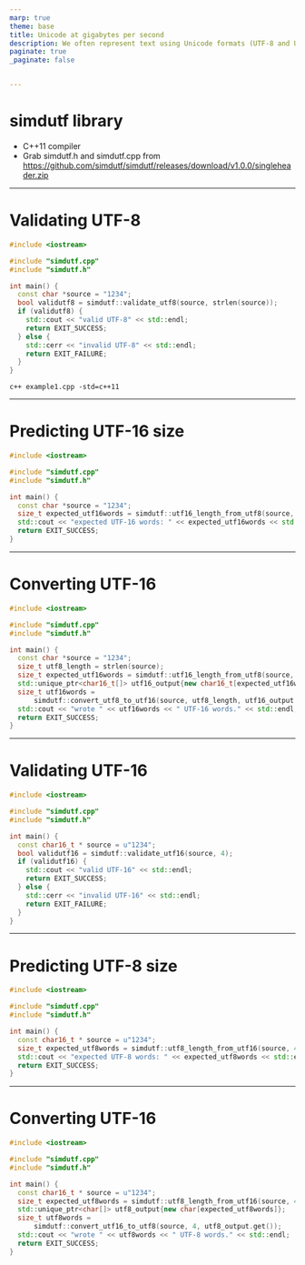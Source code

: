 ```yaml
---
marp: true
theme: base
title: Unicode at gigabytes per second
description: We often represent text using Unicode formats (UTF-8 and UTF-16).  UTF-8 is increasingly popular (XML, HTML, JSON, Rust, Go, Swift, Ruby). UTF-16 is most common in Java, .NET, and inside operating systems such as Windows.
paginate: true
_paginate: false


---
```


# simdutf library


- C++11 compiler
- Grab simdutf.h and simdutf.cpp from https://github.com/simdutf/simdutf/releases/download/v1.0.0/singleheader.zip

---

# Validating UTF-8

```C++
#include <iostream>

#include "simdutf.cpp"
#include "simdutf.h"

int main() {
  const char *source = "1234";
  bool validutf8 = simdutf::validate_utf8(source, strlen(source));
  if (validutf8) {
    std::cout << "valid UTF-8" << std::endl;
    return EXIT_SUCCESS;
  } else {
    std::cerr << "invalid UTF-8" << std::endl;
    return EXIT_FAILURE;
  }
}
```

`c++ example1.cpp -std=c++11`

---

# Predicting UTF-16 size

```C++
#include <iostream>

#include "simdutf.cpp"
#include "simdutf.h"

int main() {
  const char *source = "1234";
  size_t expected_utf16words = simdutf::utf16_length_from_utf8(source, strlen(source));
  std::cout << "expected UTF-16 words: " << expected_utf16words << std::endl;
  return EXIT_SUCCESS;
}
```


---

# Converting UTF-16


```C++
#include <iostream>

#include "simdutf.cpp"
#include "simdutf.h"

int main() {
  const char *source = "1234";
  size_t utf8_length = strlen(source);
  size_t expected_utf16words = simdutf::utf16_length_from_utf8(source, utf8_length);
  std::unique_ptr<char16_t[]> utf16_output{new char16_t[expected_utf16words]};
  size_t utf16words =
      simdutf::convert_utf8_to_utf16(source, utf8_length, utf16_output.get());
  std::cout << "wrote " << utf16words << " UTF-16 words." << std::endl;
  return EXIT_SUCCESS;
}
```

---

# Validating UTF-16

```C++
#include <iostream>

#include "simdutf.cpp"
#include "simdutf.h"

int main() {
  const char16_t * source = u"1234";
  bool validutf16 = simdutf::validate_utf16(source, 4);
  if (validutf16) {
    std::cout << "valid UTF-16" << std::endl;
    return EXIT_SUCCESS;
  } else {
    std::cerr << "invalid UTF-16" << std::endl;
    return EXIT_FAILURE;
  }
}
```

---

# Predicting UTF-8 size

```C++
#include <iostream>

#include "simdutf.cpp"
#include "simdutf.h"

int main() {
  const char16_t * source = u"1234";
  size_t expected_utf8words = simdutf::utf8_length_from_utf16(source, 4);
  std::cout << "expected UTF-8 words: " << expected_utf8words << std::endl;
  return EXIT_SUCCESS;
}
```

---

# Converting UTF-16


```C++
#include <iostream>

#include "simdutf.cpp"
#include "simdutf.h"

int main() {
  const char16_t * source = u"1234";
  size_t expected_utf8words = simdutf::utf8_length_from_utf16(source, 4);
  std::unique_ptr<char[]> utf8_output{new char[expected_utf8words]};
  size_t utf8words =
      simdutf::convert_utf16_to_utf8(source, 4, utf8_output.get());
  std::cout << "wrote " << utf8words << " UTF-8 words." << std::endl;
  return EXIT_SUCCESS;
}
```
